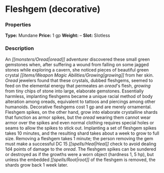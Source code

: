 ﻿---
Title: "Fleshgem (decorative)"
Type: "Mundane"
Price: "1 gp"
Weight: "–"
Slot: "Slotless"
Description: |
  "An oread adventurer discovered these small green gemstones when, after suffering a wound from falling on some jagged stones while exploring a cavern, she noticed pieces of beautiful green crystal growing from her skin. Oread jewelers found that these crystals, dubbed fleshgems, seemed to feed on the elemental energy that permeates an oread's flesh, growing from tiny chips of stone into large, elaborate gemstones. Essentially harmless, implanting fleshgems became a unique racial method of body alteration among oreads, equivalent to tattoos and piercings among other humanoids. Decorative fleshgems cost 1 gp and are merely ornamental. Fleshgem spikes, on the other hand, grow into elaborate crystalline shards that function as armor spikes, but the oread wearing them cannot wear armor over the spikes and even normal clothing requires special holes or seams to allow the spikes to stick out. Implanting a set of fleshgem spikes takes 10 minutes, and the resulting shard takes about a week to grow to full size. Removing a fleshgem takes 1 minute; the person removing the gem must make a successful DC 15 Heal check to avoid dealing 1d4 points of damage to the oread. The fleshgem spikes can be sundered or destroyed as if the growths were a worn object (hardness 1, 5 hp), but unless the embedded root of the fleshgem is removed, the shards grow back 1 week later."
Sources: "['Advanced Race Guide']"
---

# Fleshgem (decorative)

### Properties

**Type:** Mundane **Price:** 1 gp **Weight:** – **Slot:** Slotless

### Description

An _[[monsters/Oread|oread]]_ adventurer discovered these small green gemstones when, after suffering a wound from falling on some jagged stones while exploring a cavern, she noticed pieces of beautiful green crystal _[[items/Weapon Magic Abilities/Growing|growing]]_ from her skin. _Oread_ jewelers found that these crystals, dubbed fleshgems, seemed to feed on the elemental energy that permeates an _oread_'s flesh, _growing_ from tiny chips of stone into large, elaborate gemstones. Essentially harmless, implanting fleshgems became a unique racial method of body alteration among oreads, equivalent to tattoos and piercings among other humanoids. Decorative fleshgems cost 1 gp and are merely ornamental. Fleshgem spikes, on the other hand, grow into elaborate crystalline shards that function as armor spikes, but the _oread_ wearing them cannot wear armor over the spikes and even normal clothing requires special holes or seams to allow the spikes to stick out. Implanting a set of fleshgem spikes takes 10 minutes, and the resulting shard takes about a week to grow to full size. Removing a fleshgem takes 1 minute; the person removing the gem must make a successful DC 15 _[[spells/Heal|Heal]]_ check to avoid dealing 1d4 points of damage to the _oread_. The fleshgem spikes can be sundered or destroyed as if the growths were a worn object (hardness 1, 5 hp), but unless the embedded _[[spells/Root|root]]_ of the fleshgem is removed, the shards grow back 1 week later.

